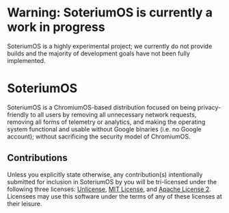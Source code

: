 # Warning: SoteriumOS is currently a work in progress
SoteriumOS is a highly experimental project; we currently do not provide builds and the majority of development goals have not been fully implemented.

# SoteriumOS

SoteriumOS is a ChromiumOS-based distribution focused on being privacy-friendly to all users by removing all unnecessary network requests, removing all forms of telemetry or analytics, and making the operating system functional and usable without Google binaries (i.e. no Google account); without sacrificing the security model of ChromiumOS. 

## Contributions
Unless you explicitly state otherwise, any contribution(s) intentionally submitted for inclusion in SoteriumOS by you will be tri-licensed under the following three licenses: [Unlicense](https://github.com/dantiodev/soteriumos/blob/main/licenses/LICENSE-UNLICENSE), [MIT License](https://github.com/dantiodev/soteriumos/blob/main/licenses/LICENSE-MIT), and [Apache License 2](https://github.com/dantiodev/soteriumos/blob/main/licenses/LICENSE-APACHE-2). Licensees may use this software under the terms of any of these licenses at their leisure.
